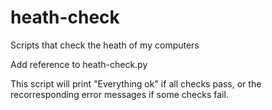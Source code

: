 # heath-check
Scripts that check the heath of my computers

Add reference to heath-check.py

This script will print "Everything ok" if all checks pass,
or the recorresponding error messages if some checks fail.
